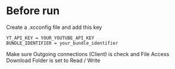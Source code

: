 # Before run


Create a .xcconfig file and add this key 
```
YT_API_KEY = YOUR_YOUTUBE_API_KEY
BUNDLE_IDENTIFIER = your_bundle_identifier
```

Make sure Outgoing connections (Client) is check and File Access Download Folder is set to Read / Write 
